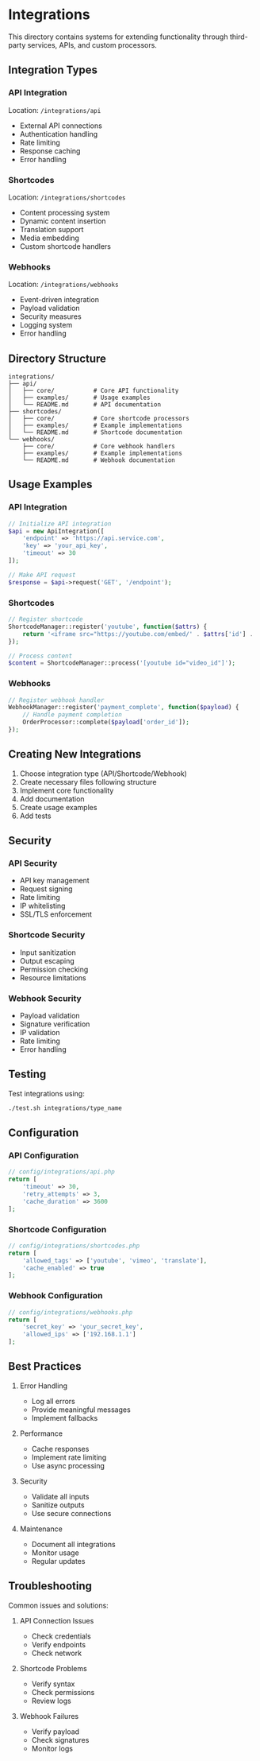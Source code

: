 # Integrations

This directory contains systems for extending functionality through third-party services, APIs, and custom processors.

## Integration Types

### API Integration
Location: `/integrations/api`
- External API connections
- Authentication handling
- Rate limiting
- Response caching
- Error handling

### Shortcodes
Location: `/integrations/shortcodes`
- Content processing system
- Dynamic content insertion
- Translation support
- Media embedding
- Custom shortcode handlers

### Webhooks
Location: `/integrations/webhooks`
- Event-driven integration
- Payload validation
- Security measures
- Logging system
- Error handling

## Directory Structure
```
integrations/
├── api/
│   ├── core/           # Core API functionality
│   ├── examples/       # Usage examples
│   └── README.md       # API documentation
├── shortcodes/
│   ├── core/           # Core shortcode processors
│   ├── examples/       # Example implementations
│   └── README.md       # Shortcode documentation
└── webhooks/
    ├── core/           # Core webhook handlers
    ├── examples/       # Example implementations
    └── README.md       # Webhook documentation
```

## Usage Examples

### API Integration
```php
// Initialize API integration
$api = new ApiIntegration([
    'endpoint' => 'https://api.service.com',
    'key' => 'your_api_key',
    'timeout' => 30
]);

// Make API request
$response = $api->request('GET', '/endpoint');
```

### Shortcodes
```php
// Register shortcode
ShortcodeManager::register('youtube', function($attrs) {
    return '<iframe src="https://youtube.com/embed/' . $attrs['id'] . '"></iframe>';
});

// Process content
$content = ShortcodeManager::process('[youtube id="video_id"]');
```

### Webhooks
```php
// Register webhook handler
WebhookManager::register('payment_complete', function($payload) {
    // Handle payment completion
    OrderProcessor::complete($payload['order_id']);
});
```

## Creating New Integrations

1. Choose integration type (API/Shortcode/Webhook)
2. Create necessary files following structure
3. Implement core functionality
4. Add documentation
5. Create usage examples
6. Add tests

## Security

### API Security
- API key management
- Request signing
- Rate limiting
- IP whitelisting
- SSL/TLS enforcement

### Shortcode Security
- Input sanitization
- Output escaping
- Permission checking
- Resource limitations

### Webhook Security
- Payload validation
- Signature verification
- IP validation
- Rate limiting
- Error handling

## Testing

Test integrations using:
```bash
./test.sh integrations/type_name
```

## Configuration

### API Configuration
```php
// config/integrations/api.php
return [
    'timeout' => 30,
    'retry_attempts' => 3,
    'cache_duration' => 3600
];
```

### Shortcode Configuration
```php
// config/integrations/shortcodes.php
return [
    'allowed_tags' => ['youtube', 'vimeo', 'translate'],
    'cache_enabled' => true
];
```

### Webhook Configuration
```php
// config/integrations/webhooks.php
return [
    'secret_key' => 'your_secret_key',
    'allowed_ips' => ['192.168.1.1']
];
```

## Best Practices

1. Error Handling
   - Log all errors
   - Provide meaningful messages
   - Implement fallbacks

2. Performance
   - Cache responses
   - Implement rate limiting
   - Use async processing

3. Security
   - Validate all inputs
   - Sanitize outputs
   - Use secure connections

4. Maintenance
   - Document all integrations
   - Monitor usage
   - Regular updates

## Troubleshooting

Common issues and solutions:
1. API Connection Issues
   - Check credentials
   - Verify endpoints
   - Check network

2. Shortcode Problems
   - Verify syntax
   - Check permissions
   - Review logs

3. Webhook Failures
   - Verify payload
   - Check signatures
   - Monitor logs
